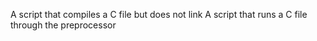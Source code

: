 A script that compiles a C file but does not link
A script that runs a C file through the preprocessor
